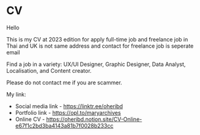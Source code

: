 # CV
Hello

This is my CV at 2023 edition for apply full-time job and freelance job
in Thai and UK is not same address and contact
for freelance job is seperate email

Find a job in a variety: UX/UI Designer, Graphic Designer, Data Analyst, Localisation, and Content creator.

Please do not contact me if you are scammer.

My link:
- Social media link -
https://linktr.ee/oheribd
- Portfolio link -
https://opl.to/maryarchives
- Online CV -
https://oheribd.notion.site/CV-Online-e67f1c2bd3ba4143a81b7f0028b233cc
